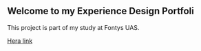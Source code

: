 ## Welcome to my Experience Design Portfoli

This project is part of my study at Fontys UAS.

[Hera link](http://i426146.hera.fhict.nl/html/index.html)
